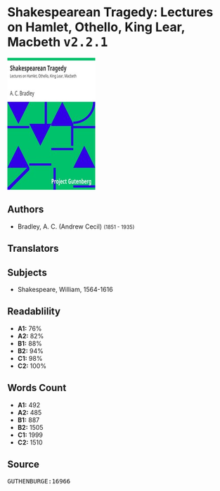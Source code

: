 # Shakespearean Tragedy: Lectures on Hamlet, Othello, King Lear, Macbeth <kbd>v2.2.1</kbd>

![](./cover.medium.jpg "")

## Authors


 - Bradley, A. C. (Andrew Cecil) <small>(1851 - 1935)</small>

## Translators



## Subjects


 - Shakespeare, William, 1564-1616

## Readablility


 - **A1:** 76%
 - **A2:** 82%
 - **B1:** 88%
 - **B2:** 94%
 - **C1:** 98%
 - **C2:** 100%

## Words Count


 - **A1:** 492
 - **A2:** 485
 - **B1:** 887
 - **B2:** 1505
 - **C1:** 1999
 - **C2:** 1510

## Source


<kbd>GUTHENBURGE:16966</kbd>
